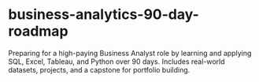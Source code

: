 # business-analytics-90-day-roadmap
Preparing for a high-paying Business Analyst role by learning and applying SQL, Excel, Tableau, and Python over 90 days. Includes real-world datasets, projects, and a capstone for portfolio building.
